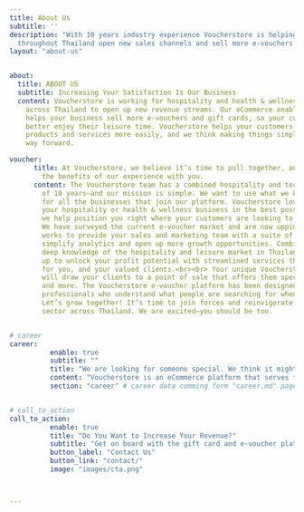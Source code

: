 ```yaml
---
title: About Us
subtitle: ''
description: "With 10 years industry experience Voucherstore is helping businesses
  throughout Thailand open new sales channels and sell more e-vouchers and gift cards."
layout: "about-us"


about:
  title: ABOUT US
  subtitle: Increasing Your Satisfaction Is Our Business
  content: Voucherstore is working for hospitality and health & wellness businesses
    across Thailand to open up new revenue streams. Our eCommerce enabled platform
    helps your business sell more e-vouchers and gift cards, so your customers can
    better enjoy their leisure time. Voucherstore helps your customers access your
    products and services more easily, and we think making things simple is the smart
    way forward.

voucher:
      title: At Voucherstore, we believe it’s time to pull together, and we want to share
        the benefits of our experience with you.
      content: The Voucherstore team has a combined hospitality and technology background
        of 10 years—and our mission is simple. We want to use what we know to raise profits
        for all the businesses that join our platform. Voucherstore loves to showcase
        your hospitality or health & wellness business in the best possible light, and
        we help position you right where your customers are looking to spend. <br><br>
        We have surveyed the current e-voucher market and are now upping the game. Voucherstore
        works to provide your sales and marketing team with a suite of smart tools that
        simplify analytics and open up more growth opportunities. Combine this with our
        deep knowledge of the hospitality and leisure market in Thailand, and we are geared
        up to unlock your profit potential with streamlined services that facilitate flow
        for you, and your valued clients.<br><br> Your unique Voucherstore storefront
        will draw your clients to a point of sale that offers them special upgrades, experiences,
        and more. The Voucherstore e-voucher platform has been designed by hospitality
        professionals who understand what people are searching for when it’s time to relax.
        Let’s grow together! It’s time to join forces and reinvigorate the hospitality
        sector across Thailand. We are excited—you should be too.


# career
career:
          enable: true
          subtitle: ""
          title: "We are looking for someone special. We think it might be you…"
          content: "Voucherstore is an eCommerce platform that serves the hospitality and leisure sector in Thailand. We are streamlining gift card and e-voucher sales in a secure online environment; we take care of our customers so they can increase revenue—and serve their clients better. Voucherstore works out of offices in Bangkok, working hard to take e-voucher sales to the world."
          section: "career" # career data comming form "career.md" page


# call_to_action
call_to_action:
          enable: true
          title: "Do You Want to Increase Your Revenue?"
          subtitle: "Get on board with the gift card and e-voucher platform that is accelerating revenue for hospitality and leisure businesses across Thailand. Voucherstore is the streamlined e-voucher software you have been waiting for."
          button_label: "Contact Us"
          button_link: "contact/"
          image: "images/cta.png"



---
```

